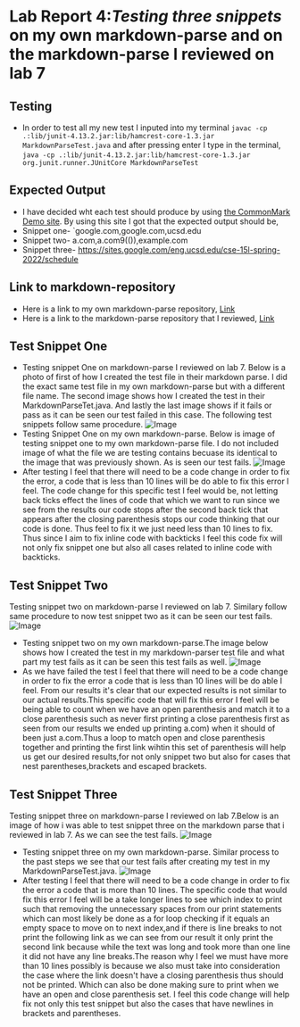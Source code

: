 # Lab Report 4:*Testing three snippets* on my own markdown-parse and on the markdown-parse I reviewed on lab 7
## Testing 
* In order to test all my new test I inputed into
my terminal `javac -cp .:lib/junit-4.13.2.jar:lib/hamcrest-core-1.3.jar MarkdownParseTest.java` and after pressing enter I type in the terminal, 
`java -cp .:lib/junit-4.13.2.jar:lib/hamcrest-core-1.3.jar org.junit.runner.JUnitCore MarkdownParseTest`
## Expected Output
* I have decided wht each test should produce by using [the CommonMark Demo site](https://spec.commonmark.org/dingus/).
By using this site I got that the expected output should be,
* Snippet one- `google.com,google.com,ucsd.edu
* Snippet two- a.com,a.com9(()),example.com
* Snippet three- https://sites.google.com/eng.ucsd.edu/cse-15l-spring-2022/schedule

## Link to markdown-repository
* Here is a link to my own markdown-parse repository, [Link](https://github.com/mtonsing/markdown-parser)
* Here is a link to the markdown-parse repository that I reviewed, [Link](https://github.com/thanhnhanlam/markdown-parser) 
## Test Snippet One
* Testing snippet One on markdown-parse I reviewed on lab 7. Below is a photo of first of how I created the test file in their markdown parse. I did the exact same test file in my own markdown-parse but with a different file name. The second image shows how I created the test in their MarkdownParseTet.java. And lastly the last image shows if it fails or pass as it can be seen our test failed in this case. The following test snippets follow same procedure.
![Image](z.png)
* Testing Snippet One on my own markdown-parse.
Below is image of testing snippet one to my own markdown-parse file. I do not included image of what the file we are testing contains becuase its identical to the image that was previously shown. As is seen our test fails. 
![Image](z2.png)
* After testing I feel that there will need to be a code change in order to fix the error, a code that is less than 10 lines will be do able to fix this error I feel. The code change for this specific test I feel would be, not letting back ticks effect the lines of code that which we want to run since we see from the results our code stops after the second back tick that appears after the closing parenthesis stops our code thinking that our code is done. Thus feel to fix it we just need less than 10 lines to fix. Thus since I aim to fix inline code with backticks I feel this code fix will not only fix snippet one but also all cases related to inline code with backticks.
## Test Snippet Two
Testing snippet two on markdown-parse I reviewed on lab 7. Similary follow same procedure to now test snippet two as it can be seen our test fails. 
![Image](y.png)
* Testing snippet two on my own markdown-parse.The image below shows how I created the test in my markdown-parser test file and what part my test fails as it can be seen this test fails as well.
![Image](y2.png)
* As we have failed the test I feel that there will need to be a code change in order to fix the error a code that is less than 10 lines will be do able I feel. From our results it's clear that our expected results is not similar to our actual results.This specific code that will fix this error I feel will be being able to count when we have an open parenthesis and match it to a close parenthesis such as never first printing a close parenthesis first as seen from our results we ended up printing a.com) when it should of been just a.com.Thus a loop to match open and close parenthesis together and printing the first link wihtin this set of parenthesis will help us get our desired results,for not only snippet two but also for cases that nest parentheses,brackets and escaped brackets.
## Test Snippet Three
Testing snippet three on markdown-parse I reviewed on lab 7.Below is an image of how i was able to test snippet three on the markdown parse that i reviewed in lab 7. As we can see the test fails. 
![Image](x.png)
* Testing snippet three on my own markdown-parse.
Similar process to the past steps we see that our test fails after creating my test in my MarkdownParseTest.java. 
![Image](n.png)
* After testing I feel that there will need to be a code change in order to fix the error a code that is more than 10 lines. The specific code that would fix this error I feel will be a take longer lines to see which index to print such that removing the unnecessary spaces from our print statements which can most likely be done as a for loop checking if it equals an empty space to move on to next index,and if there is line breaks to not print the following link as we can see from our result it only print the second link because while the text was long and took more than one line it did not have any line breaks.The reason why I feel we must have more than 10 lines possibly is because we also must take into consideration the case where the link doesn't have a closing parenthesis thus should not be printed. Which can also be done making sure to print when we have an open and close parenthesis set. I feel this code change will help fix not only this test snippet but also the cases that have newlines in brackets and parentheses. 